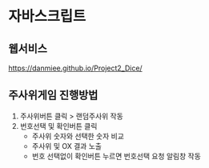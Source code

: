 # 자바스크립트

## 웹서비스
https://danmiee.github.io/Project2_Dice/

## 주사위게임 진행방법
1. 주사위버튼 클릭 > 랜덤주사위 작동
2. 번호선택 및 확인버튼 클릭
    - 주사위 숫자와 선택한 숫자 비교
    - 주사위 및 OX 결과 노출
    - 번호 선택없이 확인버튼 누르면 번호선택 요청 알림창 작동
